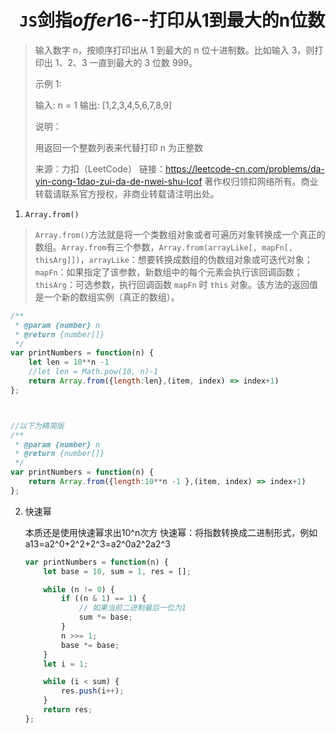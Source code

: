 # ` JS`剑指*offer*16--打印从1到最大的n位数

> 输入数字 n，按顺序打印出从 1 到最大的 n 位十进制数。比如输入 3，则打印出 1、2、3 一直到最大的 3 位数 999。
>
> 示例 1:
>
> 输入: n = 1
> 输出: [1,2,3,4,5,6,7,8,9]
>
>
> 说明：
>
> 用返回一个整数列表来代替打印
> n 为正整数
>
> 来源：力扣（LeetCode）
> 链接：https://leetcode-cn.com/problems/da-yin-cong-1dao-zui-da-de-nwei-shu-lcof
> 著作权归领扣网络所有。商业转载请联系官方授权，非商业转载请注明出处。

1. `Array.from()`

> `Array.from()`方法就是将一个类数组对象或者可遍历对象转换成一个真正的数组。`Array.from`有三个参数，`Array.from(arrayLike[, mapFn[, thisArg]])`，`arrayLike`：想要转换成数组的伪数组对象或可迭代对象；`mapFn`：如果指定了该参数，新数组中的每个元素会执行该回调函数；`thisArg`：可选参数，执行回调函数 `mapFn` 时 `this` 对象。该方法的返回值是一个新的数组实例（真正的数组）。

```js
/**
 * @param {number} n
 * @return {number[]}
 */
var printNumbers = function(n) {
    let len = 10**n -1 
    //let len = Math.pow(10, n)-1
    return Array.from({length:len},(item, index) => index+1)
};



//以下为精简版
/**
 * @param {number} n
 * @return {number[]}
 */
var printNumbers = function(n) {
    return Array.from({length:10**n -1 },(item, index) => index+1)
};
```

2. 快速幂

    本质还是使用快速幂求出10^n次方
   快速幂：将指数转换成二进制形式，例如a13=a2^0+2^2+2^3=a2^0a2^2a2^3 

   ```js
   var printNumbers = function(n) {
       let base = 10, sum = 1, res = [];
   
       while (n != 0) {
           if ((n & 1) == 1) {
               // 如果当前二进制最后一位为1
               sum *= base;
           }
           n >>= 1;
           base *= base;
       }
       let i = 1;
   
       while (i < sum) {
           res.push(i++);
       }
       return res;
   };
   ```

   